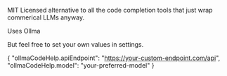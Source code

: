 MIT Licensed alternative to all the code completion tools that just wrap commerical LLMs anyway. 

Uses Ollma 

But feel free to set your own values in settings. 

{
  "ollmaCodeHelp.apiEndpoint": "https://your-custom-endpoint.com/api",
  "ollmaCodeHelp.model": "your-preferred-model"
}